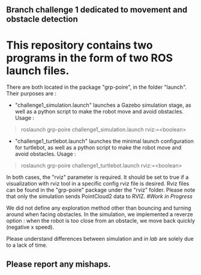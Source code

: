## Branch challenge 1 dedicated to movement and obstacle detection

# This repository contains two programs in the form of two ROS launch files.
There are both located in the package "grp-poire", in the folder "launch". 
Their purposes are :
  - "challenge1_simulation.launch" launches a Gazebo simulation stage, as well as a python script to make the robot move and avoid obstacles. Usage : 
 > roslaunch grp-poire challenge1_simulation.launch rviz:=\<boolean>
   - "challenge1_turtlebot.launch" launches the minimal launch configuration for turtlebot, as well as a python script to make the robot move and avoid obstacles. Usage : 
 > roslaunch grp-poire challenge1_turtlebot.launch rviz:=\<boolean>
  
  In both cases, the "rviz" parameter is required. It should be set to true if a visualization with rviz tool in a specific config rviz file is desired. Rviz files can be found in the "grp-poire" package under the "rviz" folder.
  Please note that only the simulation sends PointCloud2 data to RVIZ. *#Work in Progress*
  
We did not define any exploration method other than bouncing and turning around when facing obstacles. 
In the simulation, we implemented a reverze option : when the robot is too close from an obstacle, we move back quickly (negative x speed). 

Please understand differences between simulation and *in lab* are solely due to a lack of time.  
  
## Please report any mishaps. 
